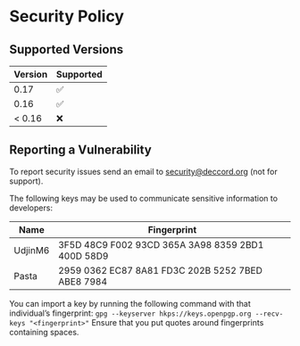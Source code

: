 # Security Policy

## Supported Versions

| Version | Supported          |
| ------- | ------------------ |
| 0.17    | :white_check_mark: |
| 0.16    | :white_check_mark: |
| < 0.16  | :x:                |

## Reporting a Vulnerability

To report security issues send an email to security@deccord.org (not for support).

The following keys may be used to communicate sensitive information to developers:

| Name | Fingerprint |
|------|-------------|
| UdjinM6 | 3F5D 48C9 F002 93CD 365A 3A98 8359 2BD1 400D 58D9 |
| Pasta | 2959 0362 EC87 8A81 FD3C 202B 5252 7BED ABE8 7984 |

You can import a key by running the following command with that individual’s fingerprint: `gpg --keyserver hkps://keys.openpgp.org --recv-keys "<fingerprint>"` Ensure that you put quotes around fingerprints containing spaces.
